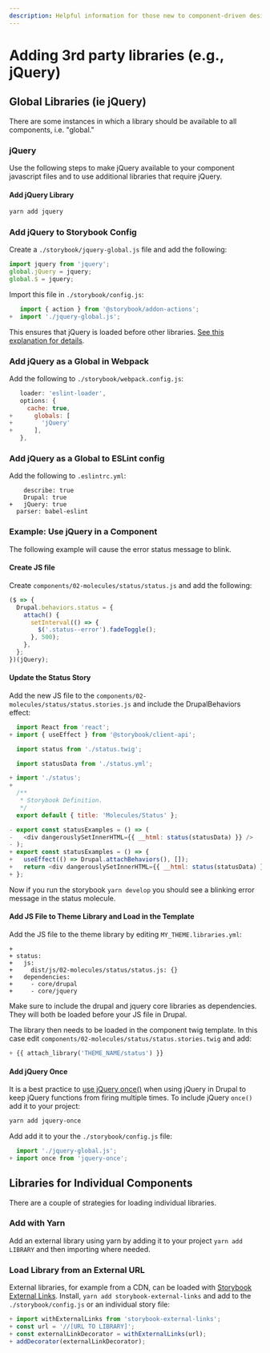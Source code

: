 ```yaml
---
description: Helpful information for those new to component-driven design
---
```


# Adding 3rd party libraries \(e.g., jQuery\)

## Global Libraries \(ie jQuery\)

There are some instances in which a library should be available to all components, i.e. "global."

### jQuery

Use the following steps to make jQuery available to your component javascript files and to use additional libraries that require jQuery.

#### Add jQuery Library

```bash
yarn add jquery
```

### Add jQuery to Storybook Config

Create a `./storybook/jquery-global.js` file and add the following:

```javascript
import jquery from 'jquery';
global.jQuery = jquery;
global.$ = jquery;
```

Import this file in `./storybook/config.js`:

```javascript
   import { action } from '@storybook/addon-actions';
+  import './jquery-global.js';
```

This ensures that jQuery is loaded before other libraries. [See this explanation for details](https://stackoverflow.com/a/39820703).

### Add jQuery as a Global in Webpack

Add the following to `./storybook/webpack.config.js`:

```javascript
   loader: 'eslint-loader',
   options: {
     cache: true,
+      globals: [
+        'jQuery'
+      ],
   },
```

### Add jQuery as a Global to ESLint config

Add the following to `.eslintrc.yml`:

```text
    describe: true
    Drupal: true
+   jQuery: true
  parser: babel-eslint
```

### Example: Use jQuery in a Component

The following example will cause the error status message to blink.

#### Create JS file

Create `components/02-molecules/status/status.js` and add the following:

```javascript
($ => {
  Drupal.behaviors.status = {
    attach() {
      setInterval(() => {
        $('.status--error').fadeToggle();
      }, 500);
    },
  };
})(jQuery);
```

#### Update the Status Story

Add the new JS file to the `components/02-molecules/status/status.stories.js` and include the DrupalBehaviors effect:

```javascript
  import React from 'react';
+ import { useEffect } from '@storybook/client-api';

  import status from './status.twig';

  import statusData from './status.yml';

+ import './status';
+
  /**
   * Storybook Definition.
   */
  export default { title: 'Molecules/Status' };

- export const statusExamples = () => (
-   <div dangerouslySetInnerHTML={{ __html: status(statusData) }} />
- );
+ export const statusExamples = () => {
+   useEffect(() => Drupal.attachBehaviors(), []);
+   return <div dangerouslySetInnerHTML={{ __html: status(statusData) }} />;
+ };
```

Now if you run the storybook `yarn develop` you should see a blinking error message in the status molecule.

#### Add JS File to Theme Library and Load in the Template

Add the JS file to the theme library by editing `MY_THEME.libraries.yml`:

```text
+
+ status:
+   js:
+     dist/js/02-molecules/status/status.js: {}
+   dependencies:
+     - core/drupal
+     - core/jquery
```

Make sure to include the drupal and jquery core libraries as dependencies. They will both be loaded before your JS file in Drupal.

The library then needs to be loaded in the component twig template. In this case edit `components/02-molecules/status/status.stories.twig` and add:

```php
+ {{ attach_library('THEME_NAME/status') }}
```

#### Add jQuery Once

It is a best practice to [use jQuery once\(\)](https://www.drupal.org/docs/8/api/javascript-api/javascript-api-overview#s-drupalbehaviors) when using jQuery in Drupal to keep jQuery functions from firing multiple times. To include jQuery `once()` add it to your project:

```bash
yarn add jquery-once
```

Add add it to your the `./storybook/config.js` file:

```javascript
  import './jquery-global.js';
+ import once from 'jquery-once';
```

## Libraries for Individual Components

There are a couple of strategies for loading individual libraries.

### Add with Yarn

Add an external library using yarn by adding it to your project `yarn add LIBRARY` and then importing where needed.

### Load Library from an External URL

External libraries, for example from a CDN, can be loaded with [Storybook External Links](https://github.com/jhta/storybook-external-links). Install, `yarn add storybook-external-links` and add to the `./storybook/config.js` or an individual story file:

```javascript
+ import withExternalLinks from 'storybook-external-links';
+ const url = '//[URL TO LIBRARY]';
+ const externalLinkDecorator = withExternalLinks(url);
+ addDecorator(externalLinkDecorator);
```


